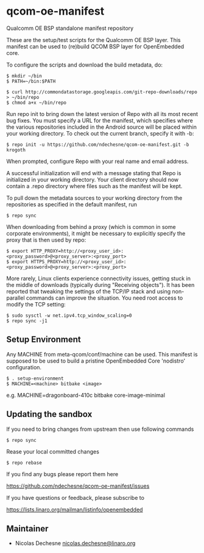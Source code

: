 qcom-oe-manifest
================

Qualcomm OE BSP standalone manifest repository

These are the setup/test scripts for the Qualcomm OE BSP layer. This manifest can be used to (re)build QCOM BSP layer for OpenEmbedded core.

To configure the scripts and download the build metadata, do:
```
$ mkdir ~/bin
$ PATH=~/bin:$PATH

$ curl http://commondatastorage.googleapis.com/git-repo-downloads/repo > ~/bin/repo
$ chmod a+x ~/bin/repo
```
Run repo init to bring down the latest version of Repo with all its most recent bug fixes. You must specify a URL for the manifest, which specifies where the various repositories included in the Android source will be placed within your working directory. To check out the current branch, specify it with -b:
```
$ repo init -u https://github.com/ndechesne/qcom-oe-manifest.git -b krogoth
```
When prompted, configure Repo with your real name and email address.

A successful initialization will end with a message stating that Repo is initialized in your working directory. Your client directory should now contain a .repo directory where files such as the manifest will be kept.

To pull down the metadata sources to your working directory from the repositories as specified in the default manifest, run
```
$ repo sync
```
When downloading from behind a proxy (which is common in some corporate environments), it might be necessary to explicitly specify the proxy that is then used by repo:
```
$ export HTTP_PROXY=http://<proxy_user_id>:<proxy_password>@<proxy_server>:<proxy_port>
$ export HTTPS_PROXY=http://<proxy_user_id>:<proxy_password>@<proxy_server>:<proxy_port>
```
More rarely, Linux clients experience connectivity issues, getting stuck in the middle of downloads (typically during "Receiving objects"). It has been reported that tweaking the settings of the TCP/IP stack and using non-parallel commands can improve the situation. You need root access to modify the TCP setting:
```
$ sudo sysctl -w net.ipv4.tcp_window_scaling=0
$ repo sync -j1
```
Setup Environment
-----------------

Any MACHINE from meta-qcom/conf/machine can be used. This manifest is supposed to be used to build a pristine OpenEmbedded Core 'nodistro' configuration.

```
$ . setup-environment
$ MACHINE=<machine> bitbake <image>
```
e.g. MACHINE=dragonboard-410c bitbake core-image-minimal

Updating the sandbox
--------------------

If you need to bring changes from upstream then use following commands
```
$ repo sync
```
Rease your local committed changes
```
$ repo rebase
```
If you find any bugs please report them here

https://github.com/ndechesne/qcom-oe-manifest/issues

If you have questions or feedback, please subscribe to

https://lists.linaro.org/mailman/listinfo/openembedded

Maintainer
-------------------------

* Nicolas Dechesne <nicolas.dechesne@linaro.org>
